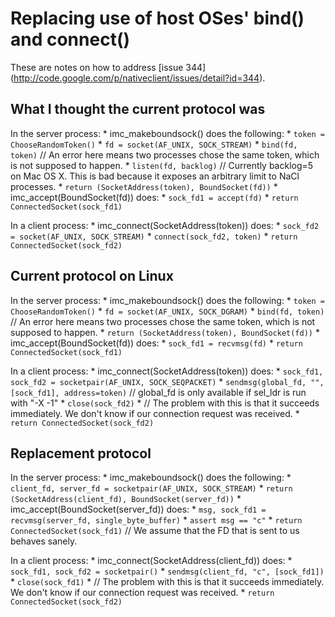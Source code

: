 # Replacing use of host OSes' bind() and connect()

These are notes on how to address [issue 344]
(http://code.google.com/p/nativeclient/issues/detail?id=344).

## What I thought the current protocol was

In the server process: * imc\_makeboundsock() does the following: * `token =
ChooseRandomToken()` * `fd = socket(AF_UNIX, SOCK_STREAM)` * `bind(fd, token)`
// An error here means two processes chose the same token, which is not supposed
to happen. * `listen(fd, backlog)` // Currently backlog=5 on Mac OS X. This is
bad because it exposes an arbitrary limit to NaCl processes. * `return
(SocketAddress(token), BoundSocket(fd))` * imc\_accept(BoundSocket(fd)) does: *
`sock_fd1 = accept(fd)` * `return ConnectedSocket(sock_fd1)`

In a client process: * imc\_connect(SocketAddress(token)) does: * `sock_fd2 =
socket(AF_UNIX, SOCK_STREAM)` * `connect(sock_fd2, token)` * `return
ConnectedSocket(sock_fd2)`

## Current protocol on Linux

In the server process: * imc\_makeboundsock() does the following: * `token =
ChooseRandomToken()` * `fd = socket(AF_UNIX, SOCK_DGRAM)` * `bind(fd, token)` //
An error here means two processes chose the same token, which is not supposed to
happen. * `return (SocketAddress(token), BoundSocket(fd))` *
imc\_accept(BoundSocket(fd)) does: * `sock_fd1 = recvmsg(fd)` * `return
ConnectedSocket(sock_fd1)`

In a client process: * imc\_connect(SocketAddress(token)) does: * `sock_fd1,
sock_fd2 = socketpair(AF_UNIX, SOCK_SEQPACKET)` * `sendmsg(global_fd, "",
[sock_fd1], address=token)` // global\_fd is only available if sel\_ldr is run
with "-X -1" * `close(sock_fd2)` * // The problem with this is that it succeeds
immediately. We don't know if our connection request was received. * `return
ConnectedSocket(sock_fd2)`

## Replacement protocol

In the server process: * imc\_makeboundsock() does the following: * `client_fd,
server_fd = socketpair(AF_UNIX, SOCK_STREAM)` * `return
(SocketAddress(client_fd), BoundSocket(server_fd))` *
imc\_accept(BoundSocket(server\_fd)) does: * `msg, sock_fd1 = recvmsg(server_fd,
single_byte_buffer)` * `assert msg == "c"` * `return ConnectedSocket(sock_fd1)`
// We assume that the FD that is sent to us behaves sanely.

In a client process: * imc\_connect(SocketAddress(client\_fd)) does: *
`sock_fd1, sock_fd2 = socketpair()` * `sendmsg(client_fd, "c", [sock_fd1])` *
`close(sock_fd1)` * // The problem with this is that it succeeds immediately. We
don't know if our connection request was received. * `return
ConnectedSocket(sock_fd2)`
